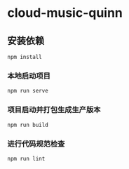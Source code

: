 # cloud-music-quinn

## 安装依赖
```
npm install
```

### 本地启动项目
```
npm run serve
```

### 项目启动并打包生成生产版本
```
npm run build
```

### 进行代码规范检查
```
npm run lint
```
